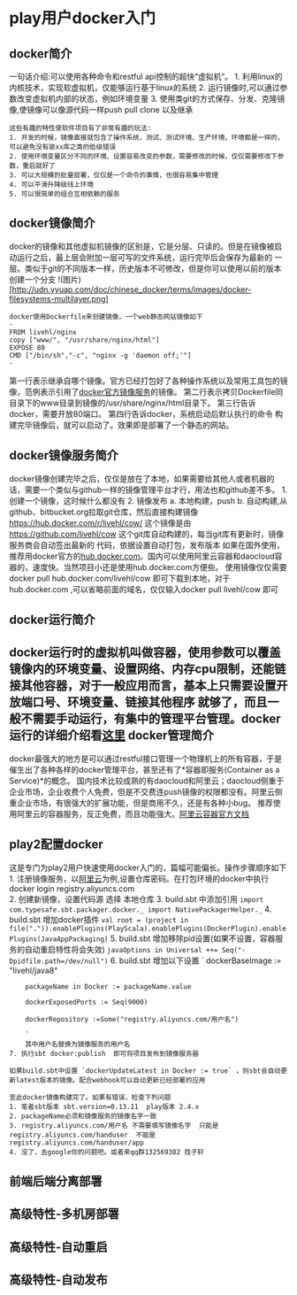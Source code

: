 play用户docker入门
=============

docker简介
-----------
一句话介绍:可以使用各种命令和restful api控制的超快“虚拟机”。
    1. 利用linux的内核技术，实现软虚拟机，仅能够运行基于linux的系统
    2. 运行镜像时,可以通过参数改变虚拟机内部的状态，例如环境变量
    3. 使用类git的方式保存、分发、克隆镜像,使镜像可以像源代码一样push  pull clone 以及继承

    这些有趣的特性使软件项目有了非常有趣的玩法:
    1. 开发的时候，镜像直接就包含了操作系统，测试、测试环境、生产环境，环境都是一样的，可以避免没有装xx库之类的低级错误
    2. 使用环境变量区分不同的环境、设置容易改变的参数，需要修改的时候，仅仅需要修改下参数，重启就好了
    3. 可以大规模的批量部署，仅仅是一个命令的事情，也很容易集中管理
    4. 可以平滑升降级线上环境
    5. 可以很简单的组合互相依赖的服务

docker镜像简介
-----------
docker的镜像和其他虚拟机镜像的区别是，它是分层、只读的。但是在镜像被启动运行之后，最上层会附加一层可写的文件系统，运行完毕后会保存为最新的
 一层。类似于git的不同版本一样，历史版本不可修改，但是你可以使用以前的版本创建一个分支 !(图片)[http://udn.yyuap.com/doc/chinese_docker/terms/images/docker-filesystems-multilayer.png]

    docker使用Dockerfile来创建镜像，一个web静态网站镜像如下
    ·
    FROM livehl/nginx
    copy ["www/", "/usr/share/nginx/html"]
    EXPOSE 80
    CMD ["/bin/sh","-c", "nginx -g 'daemon off;'"]
    ·
第一行表示继承自哪个镜像。官方已经打包好了各种操作系统以及常用工具包的镜像，范例表示引用了[docker官方镜像服务](https://hub.docker.com/r/livehl/nginx/)的镜像。
第二行表示拷贝Dockerfile同目录下的www目录到镜像的/usr/share/nginx/html目录下。
第三行告诉docker，需要开放80端口。
第四行告诉docker，系统启动后默认执行的命令
构建完毕镜像后，就可以启动了。效果即是部署了一个静态的网站。

docker镜像服务简介
-----------
docker镜像创建完毕之后，仅仅是放在了本地，如果需要给其他人或者机器的话，需要一个类似与github一样的镜像管理平台才行，用法也和github差不多。
    1. 创建一个镜像，这时候什么都没有
    2. 镜像发布
        a. 本地构建，push
        b. 自动构建,从github、bitbucket.org拉取git仓库，然后直接构建镜像
   https://hub.docker.com/r/livehl/cow/  这个镜像是由 https://github.com/livehl/cow   这个git库自动构建的，每当git库有更新时，镜像服务商会自动签出最新的
代码，依据设置自动打包，发布版本
    如果在国外使用，推荐用docker官方的[hub.docker.com](hub.docker.com)。国内可以使用阿里云容器和daocloud容器的，速度快。当然项目小还是使用hub.docker.com方便些。
    使用镜像仅仅需要docker pull hub.docker.com/livehl/cow 即可下载到本地，对于hub.docker.com ,可以省略前面的域名，仅仅输入docker pull livehl/cow 即可

docker运行简介
-----------
docker运行时的虚拟机叫做容器，使用参数可以覆盖镜像内的环境变量、设置网络、内存cpu限制，还能链接其他容器，对于一般应用而言，基本上只需要设置开放端口号、环境变量、链接其他程序
就够了，而且一般不需要手动运行，有集中的管理平台管理。docker运行的详细介绍看[这里](http://dockone.io/article/152)
docker管理简介
-----------
docker最强大的地方是可以通过restful接口管理一个物理机上的所有容器，于是催生出了各种各样的docker管理平台，甚至还有了*容器即服务(Container as a Service)*的概念。
国内技术比较成熟的有daocloud和阿里云；daocloud侧重于企业市场，企业收费个人免费，但是不交费连push镜像的权限都没有。阿里云侧重企业市场，有很强大的扩展功能，但是商用不久，还是有各种小bug。
推荐使用阿里云的容器服务，反正免费，而且功能强大。[阿里云容器官方文档](https://help.aliyun.com/product/25972.html)

play2配置docker
-----------
这是专门为play2用户快速使用docker入门的，篇幅可能偏长。操作步骤顺序如下
    1. 注册镜像服务，以[阿里云](https://cr.console.aliyun.com/#/docker/image/create)为例,设置仓库密码。在打包环境的docker中执行docker login registry.aliyuncs.com  
    2. 创建新镜像，设置代码源 选择 本地仓库
    3. build.sbt 中添加引用
        `
        import com.typesafe.sbt.packager.docker._
        import NativePackagerHelper._
        `
    4. build.sbt 增加docker插件 ` val root = (project in file(".")).enablePlugins(PlayScala).enablePlugins(DockerPlugin).enablePlugins(JavaAppPackaging) `
    5. build.sbt 增加移除pid设置(如果不设置，容器服务的自动重启特性将会失效)    `javaOptions in Universal ++= Seq("-Dpidfile.path=/dev/null")`
    6. build.sbt 增加以下设置
        `
        dockerBaseImage := "livehl/java8"

        packageName in Docker := packageName.value

        dockerExposedPorts := Seq(9000)

        dockerRepository :=Some("registry.aliyuncs.com/用户名")

        `
        其中用户名替换为镜像服务的用户名
    7. 执行sbt docker:publish  即可将项目发布到镜像服务器

    如果build.sbt中设置 `dockerUpdateLatest in Docker := true` ，则sbt会自动更新latest版本的镜像。配合webhook可以自动更新已经部署的应用

    至此docker镜像构建完了。如果有错误，检查下列问题
    1. 笔者sbt版本 sbt.version=0.13.11  play版本 2.4.x
    2. packageName必须和镜像服务的镜像名字一致
    3. registry.aliyuncs.com/用户名 不需要填写镜像名字  只能是registry.aliyuncs.com/handuser  不能是 registry.aliyuncs.com/handuser/app
    4. 没了，去google你的问题吧。或者来qq群132569382 找子轩


前端后端分离部署
-----------
高级特性-多机房部署
-----------
高级特性-自动重启
-----------
高级特性-自动发布
-----------
